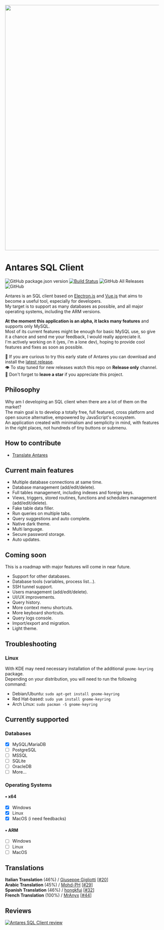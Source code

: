 <p align="center">
    <img width="800" src="https://raw.githubusercontent.com/Fabio286/antares/master/docs/screen-alpha.png">
</p>

# Antares SQL Client

![GitHub package.json version](https://img.shields.io/github/package-json/v/fabio286/antares) [![Build Status](https://travis-ci.com/Fabio286/antares.svg?branch=master)](https://travis-ci.com/Fabio286/antares) ![GitHub All Releases](https://img.shields.io/github/downloads/fabio286/antares/total) ![GitHub](https://img.shields.io/github/license/fabio286/antares)

Antares is an SQL client based on [Electron.js](https://github.com/electron/electron) and [Vue.js](https://github.com/vuejs/vue) that aims to become a useful tool, especially for developers.  
My target is to support as many databases as possible, and all major operating systems, including the ARM versions.  

**At the moment this application is an alpha, it lacks many features** and supports only MySQL.  
Most of its current features might be enough for basic MySQL use, so give it a chance and send me your feedback, I would really appreciate it.  
I'm actively working on it (yes, i'm a lone dev), hoping to provide cool features and fixes as soon as possible.

🔗 If you are curious to try this early state of Antares you can download and install the [latest release](https://github.com/Fabio286/antares/releases).  
👁 To stay tuned for new releases watch this repo on **Release only** channel.  
🌟 Don't forget to **leave a star** if you appreciate this project.

## Philosophy

Why am I developing an SQL client when there are a lot of them on the market?  
The main goal is to develop a totally free, full featured, cross platform and open source alternative, empowered by JavaScript's ecosystem.  
An application created with minimalism and semplicity in mind, with features in the right places, not hundreds of tiny buttons or submenu.

## How to contribute

- [Translate Antares](https://github.com/Fabio286/antares/wiki/Translate-Antares)

## Current main features

- Multiple database connections at same time.
- Database management (add/edit/delete).
- Full tables management, including indexes and foreign keys.
- Views, triggers, stored routines, functions and schedulers management (add/edit/delete).
- Fake table data filler.
- Run queries on multiple tabs.
- Query suggestions and auto complete.
- Native dark theme.
- Multi language.
- Secure password storage.
- Auto updates.

## Coming soon

This is a roadmap with major features will come in near future.

- Support for other databases.
- Database tools (variables, process list...).
- SSH tunnel support.
- Users management (add/edit/delete).
- UI/UX improvements.
- Query history.
- More context menu shortcuts.
- More keyboard shortcuts.
- Query logs console.
- Import/export and migration.
- Light theme.

## Troubleshooting

### **Linux**

With KDE may need necessary installation of the additional `gnome-keyring` package.  
Depending on your distribution, you will need to run the following command:

- Debian/Ubuntu: `sudo apt-get install gnome-keyring`
- Red Hat-based: `sudo yum install gnome-keyring`
- Arch Linux: `sudo pacman -S gnome-keyring`

## Currently supported

### Databases

- [x] MySQL/MariaDB
- [ ] PostgreSQL
- [ ] MSSQL
- [ ] SQLite
- [ ] OracleDB
- [ ] More...

### Operating Systems

#### • x64

- [x] Windows
- [x] Linux
- [x] MacOS (i need feedbacks)

#### • ARM

- [ ] Windows
- [ ] Linux
- [ ] MacOS

## Translations

**Italian Translation** (46%) / [Giuseppe Gigliotti](https://github.com/ReverbOD) [[#20](https://github.com/Fabio286/antares/pull/20)]  
**Arabic Translation** (45%) / [Mohd-PH](https://github.com/Mohd-PH) [[#29](https://github.com/Fabio286/antares/pull/29)]  
**Spanish Translation** (46%) / [hongkfui](https://github.com/hongkfui) [[#32](https://github.com/Fabio286/antares/pull/32)]  
**French Translation** (100%) / [MrAnyx](https://github.com/MrAnyx) [[#44](https://github.com/Fabio286/antares/pull/44)]

## Reviews

<a target="_blank" href="https://www.softx64.com/windows/antares-sql-client.html" title="Antares SQL Client review"><img src="https://www.softx64.com/softx64-review.png" alt="Antares SQL Client review" /></a>
